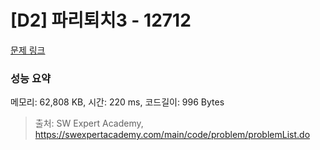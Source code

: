 # [D2] 파리퇴치3 - 12712 

[문제 링크](https://swexpertacademy.com/main/code/problem/problemDetail.do?contestProbId=AXuARWAqDkQDFARa) 

### 성능 요약

메모리: 62,808 KB, 시간: 220 ms, 코드길이: 996 Bytes



> 출처: SW Expert Academy, https://swexpertacademy.com/main/code/problem/problemList.do